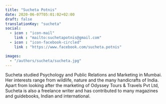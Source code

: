 ```yaml
---
title: "Sucheta Potnis"
date: 2020-06-07T05:01:02+02:00
draft: false
translationKey: "sucheta"
social:
  - icon : "icon-mail"
    link : "mailto:suchetapotnis@gmail.com"
  - icon : "icon-facebook-circled"
    link : "https://www.facebook.com/sucheta.potnis"

images: 
  - "/authors/sucheta/sucheta.jpg"
---
```


Sucheta studied Psychology and Public Relations and Marketing in Mumbai. Her interests range from wildlife, nature and the many handicrafts of India. Apart from looking after the marketing of Odyssey Tours & Travels Pvt Ltd, Sucheta is also a freelance writer and has contributed to many magazines and guidebooks, Indian and international.